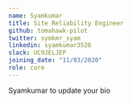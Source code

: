 ```yaml
---
name: Syamkumar
title: Site Reliability Engineer
github: tomahawk-pilot
twitter: symkmr_syam
linkedin: syamkumar3526
slack: UC9JELJEP
joining_date: "11/03/2020"
role: core
---
```


Syamkumar to update your bio
